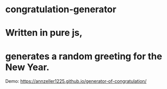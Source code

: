 # congratulation-generator

# Written in pure js,
# generates a random greeting for the New Year.
 Demo: https://annzeller1225.github.io/generator-of-congratulation/
